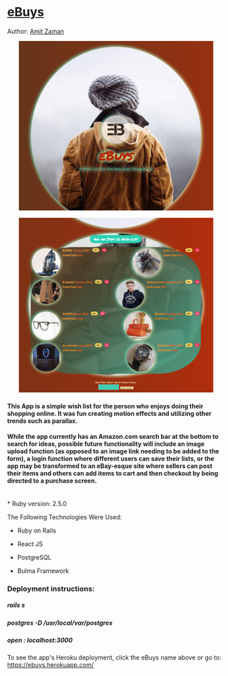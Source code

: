 # [eBuys](https://ebuys.herokuapp.com/)

Author: [Amit Zaman](https://github.com/amitzed)

<p align="center">
  <img src="ebuys1.jpg" width="450" title="hover text">
</p>
<p align="center">
  <img src="ebuys2.jpg" width="450" title="hover text">
</p>

#### This App is a simple wish list for the person who enjoys doing their shopping online.  It was fun creating motion effects and utilizing other trends such as parallax.  

#### While the app currently has an Amazon.com search bar at the bottom to search for ideas, possible future functionality will include an image upload function (as opposed to an image link needing to be added to the form), a login function where different users can save their lists, or the app may be transformed to an eBay-esque site where sellers can post their items and others can add items to cart and then checkout by being directed to a purchase screen.
<br/>
* Ruby version:
  2.5.0

The Following Technologies Were Used:

* Ruby on Rails

* React JS

* PostgreSQL

* Bulma Framework


### Deployment instructions:
 ##### rails s
 ##### postgres -D /usr/local/var/postgres
 ##### open : localhost:3000

To see the app's Heroku deployment, click the eBuys name above or go to:
https://ebuys.herokuapp.com/
